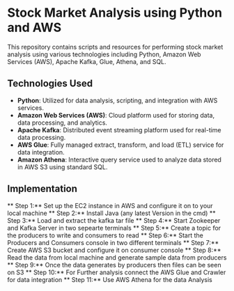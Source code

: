 # Stock Market Analysis using Python and AWS

This repository contains scripts and resources for performing stock market analysis using various technologies including Python, Amazon Web Services (AWS), Apache Kafka, Glue, Athena, and SQL.

## Technologies Used

- **Python**: Utilized for data analysis, scripting, and integration with AWS services.
- **Amazon Web Services (AWS)**: Cloud platform used for storing data, data processing, and analytics.
- **Apache Kafka**: Distributed event streaming platform used for real-time data processing.
- **AWS Glue**: Fully managed extract, transform, and load (ETL) service for data integration.
- **Amazon Athena**: Interactive query service used to analyze data stored in AWS S3 using standard SQL.

## Implementation
** Step 1:** Set up the EC2 instance in AWS and configure it on to your local machine
** Step 2:** Install Java (any latest Version in the cmd)
** Step 3:** Load and extract the kafka tar file
** Step 4:** Start Zookeeper and Kafka Server in two sepearte terminals
** Step 5:** Create a topic for the producers to write and consumers to read
** Step 6:** Start the Producers and Consumers console in two different terminals
** Step 7:** Create AWS S3 bucket and configure it on consumer console
** Step 8:** Read the data from local machine and generate sample data from producers
** Step 9:** Once the data generates by producers then files can be seen on S3
** Step 10:** For Further analysis connect the AWS Glue and Crawler for data integration
** Step 11:** Use AWS Athena for the data Analysis




